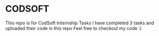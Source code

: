 # CODSOFT
This repo is for CodSoft Internship Tasks
I have completed 3 tasks and uploaded their code in this repo
Feel free to checkout my code :)

